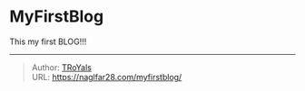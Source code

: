 # MyFirstBlog


<!--more-->

This my first BLOG!!!



---

> Author: [TRoYals](naglfar28.com)  
> URL: https://naglfar28.com/myfirstblog/  

